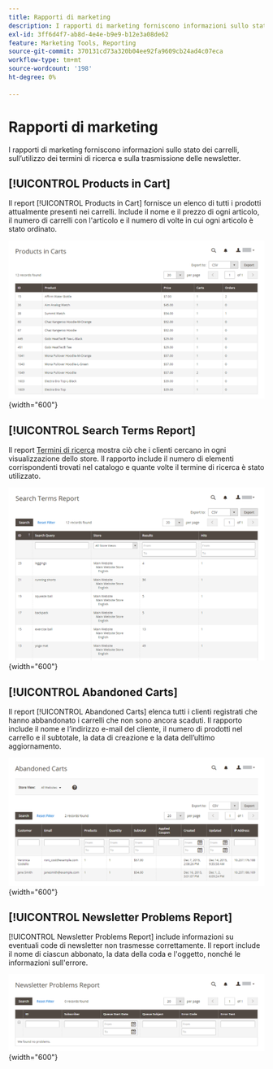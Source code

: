 ```yaml
---
title: Rapporti di marketing
description: I rapporti di marketing forniscono informazioni sullo stato dei carrelli, sull’utilizzo dei termini di ricerca e sulla trasmissione delle newsletter.
exl-id: 3ff6d4f7-ab8d-4e4e-b9e9-b12e3a08de62
feature: Marketing Tools, Reporting
source-git-commit: 370131cd73a320b04ee92fa9609cb24ad4c07eca
workflow-type: tm+mt
source-wordcount: '198'
ht-degree: 0%

---
```


# Rapporti di marketing

I rapporti di marketing forniscono informazioni sullo stato dei carrelli, sull’utilizzo dei termini di ricerca e sulla trasmissione delle newsletter.

## [!UICONTROL Products in Cart]

Il report [!UICONTROL Products in Cart] fornisce un elenco di tutti i prodotti attualmente presenti nei carrelli. Include il nome e il prezzo di ogni articolo, il numero di carrelli con l&#39;articolo e il numero di volte in cui ogni articolo è stato ordinato.

![Rapporto Prodotti nel carrello](./assets/products-in-cart.png){width="600"}

## [!UICONTROL Search Terms Report]

Il report [Termini di ricerca](../catalog/search-terms.md#search-terms-report) mostra ciò che i clienti cercano in ogni visualizzazione dello store. Il rapporto include il numero di elementi corrispondenti trovati nel catalogo e quante volte il termine di ricerca è stato utilizzato.

![Rapporto termini di ricerca](./assets/search-terms.png){width="600"}

## [!UICONTROL Abandoned Carts]

Il report [!UICONTROL Abandoned Carts] elenca tutti i clienti registrati che hanno abbandonato i carrelli che non sono ancora scaduti. Il rapporto include il nome e l’indirizzo e-mail del cliente, il numero di prodotti nel carrello e il subtotale, la data di creazione e la data dell’ultimo aggiornamento.

![Rapporto Carrelli abbandonati](./assets/abandoned-carts.png){width="600"}

## [!UICONTROL Newsletter Problems Report]

[!UICONTROL Newsletter Problems Report] include informazioni su eventuali code di newsletter non trasmesse correttamente. Il report include il nome di ciascun abbonato, la data della coda e l&#39;oggetto, nonché le informazioni sull&#39;errore.

![Report problemi newsletter](./assets/newsletter-problems.png){width="600"}
